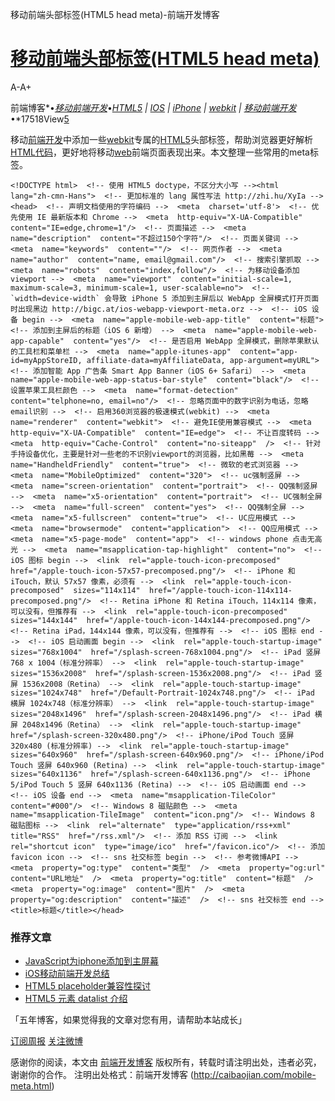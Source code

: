 移动前端头部标签(HTML5 head meta)-前端开发博客

# [移动前端头部标签(HTML5 head meta)](http://caibaojian.com/mobile-meta.html)

A-A+

前端博客*•*[移动前端开发](http://caibaojian.com/c/mobile)*•*[HTML5](http://caibaojian.com/t/html5) | [IOS](http://caibaojian.com/t/ios) | [iPhone](http://caibaojian.com/t/iphone) | [webkit](http://caibaojian.com/t/webkit) | [移动前端开发](http://caibaojian.com/t/mobile)*•*17518View[5](http://caibaojian.com/mobile-meta.html#comments)

移动[前端开发](http://caibaojian.com/)中添加一些[webkit](http://caibaojian.com/t/webkit)专属的[HTML5](http://caibaojian.com/t/html5)头部标签，帮助浏览器更好解析[HTML](http://caibaojian.com/t/html)[代码](http://caibaojian.com/c/code)，更好地将移动[web](http://caibaojian.com/c/web)前端页面表现出来。本文整理一些常用的meta标签。
```
<!DOCTYPE html>  <!-- 使用 HTML5 doctype，不区分大小写 --><html  lang="zh-cmn-Hans">  <!-- 更加标准的 lang 属性写法 http://zhi.hu/XyIa --><head>  <!-- 声明文档使用的字符编码 -->  <meta  charset='utf-8'>  <!-- 优先使用 IE 最新版本和 Chrome -->  <meta  http-equiv="X-UA-Compatible"  content="IE=edge,chrome=1"/>  <!-- 页面描述 -->  <meta  name="description"  content="不超过150个字符"/>  <!-- 页面关键词 -->  <meta  name="keywords"  content=""/>  <!-- 网页作者 -->  <meta  name="author"  content="name, email@gmail.com"/>  <!-- 搜索引擎抓取 -->  <meta  name="robots"  content="index,follow"/>  <!-- 为移动设备添加 viewport -->  <meta  name="viewport"  content="initial-scale=1, maximum-scale=3, minimum-scale=1, user-scalable=no">  <!-- `width=device-width` 会导致 iPhone 5 添加到主屏后以 WebApp 全屏模式打开页面时出现黑边 http://bigc.at/ios-webapp-viewport-meta.orz -->  <!-- iOS 设备 begin -->  <meta  name="apple-mobile-web-app-title"  content="标题">  <!-- 添加到主屏后的标题（iOS 6 新增） -->  <meta  name="apple-mobile-web-app-capable"  content="yes"/>  <!-- 是否启用 WebApp 全屏模式，删除苹果默认的工具栏和菜单栏 -->  <meta  name="apple-itunes-app"  content="app-id=myAppStoreID, affiliate-data=myAffiliateData, app-argument=myURL">  <!-- 添加智能 App 广告条 Smart App Banner（iOS 6+ Safari） -->  <meta  name="apple-mobile-web-app-status-bar-style"  content="black"/>  <!-- 设置苹果工具栏颜色 -->  <meta  name="format-detection"  content="telphone=no, email=no"/>  <!-- 忽略页面中的数字识别为电话，忽略email识别 -->  <!-- 启用360浏览器的极速模式(webkit) -->  <meta  name="renderer"  content="webkit">  <!-- 避免IE使用兼容模式 -->  <meta  http-equiv="X-UA-Compatible"  content="IE=edge">  <!-- 不让百度转码 -->  <meta  http-equiv="Cache-Control"  content="no-siteapp"  />  <!-- 针对手持设备优化，主要是针对一些老的不识别viewport的浏览器，比如黑莓 -->  <meta  name="HandheldFriendly"  content="true">  <!-- 微软的老式浏览器 -->  <meta  name="MobileOptimized"  content="320">  <!-- uc强制竖屏 -->  <meta  name="screen-orientation"  content="portrait">  <!-- QQ强制竖屏 -->  <meta  name="x5-orientation"  content="portrait">  <!-- UC强制全屏 -->  <meta  name="full-screen"  content="yes">  <!-- QQ强制全屏 -->  <meta  name="x5-fullscreen"  content="true">  <!-- UC应用模式 -->  <meta  name="browsermode"  content="application">  <!-- QQ应用模式 -->  <meta  name="x5-page-mode"  content="app">  <!-- windows phone 点击无高光 -->  <meta  name="msapplication-tap-highlight"  content="no">  <!-- iOS 图标 begin -->  <link  rel="apple-touch-icon-precomposed"  href="/apple-touch-icon-57x57-precomposed.png"/>  <!-- iPhone 和 iTouch，默认 57x57 像素，必须有 -->  <link  rel="apple-touch-icon-precomposed"  sizes="114x114"  href="/apple-touch-icon-114x114-precomposed.png"/>  <!-- Retina iPhone 和 Retina iTouch，114x114 像素，可以没有，但推荐有 -->  <link  rel="apple-touch-icon-precomposed"  sizes="144x144"  href="/apple-touch-icon-144x144-precomposed.png"/>  <!-- Retina iPad，144x144 像素，可以没有，但推荐有 -->  <!-- iOS 图标 end -->  <!-- iOS 启动画面 begin -->  <link  rel="apple-touch-startup-image"  sizes="768x1004"  href="/splash-screen-768x1004.png"/>  <!-- iPad 竖屏 768 x 1004（标准分辨率） -->  <link  rel="apple-touch-startup-image"  sizes="1536x2008"  href="/splash-screen-1536x2008.png"/>  <!-- iPad 竖屏 1536x2008（Retina） -->  <link  rel="apple-touch-startup-image"  sizes="1024x748"  href="/Default-Portrait-1024x748.png"/>  <!-- iPad 横屏 1024x748（标准分辨率） -->  <link  rel="apple-touch-startup-image"  sizes="2048x1496"  href="/splash-screen-2048x1496.png"/>  <!-- iPad 横屏 2048x1496（Retina） -->  <link  rel="apple-touch-startup-image"  href="/splash-screen-320x480.png"/>  <!-- iPhone/iPod Touch 竖屏 320x480 (标准分辨率) -->  <link  rel="apple-touch-startup-image"  sizes="640x960"  href="/splash-screen-640x960.png"/>  <!-- iPhone/iPod Touch 竖屏 640x960 (Retina) -->  <link  rel="apple-touch-startup-image"  sizes="640x1136"  href="/splash-screen-640x1136.png"/>  <!-- iPhone 5/iPod Touch 5 竖屏 640x1136 (Retina) -->  <!-- iOS 启动画面 end -->  <!-- iOS 设备 end -->  <meta  name="msapplication-TileColor"  content="#000"/>  <!-- Windows 8 磁贴颜色 -->  <meta  name="msapplication-TileImage"  content="icon.png"/>  <!-- Windows 8 磁贴图标 -->  <link  rel="alternate"  type="application/rss+xml"  title="RSS"  href="/rss.xml"/>  <!-- 添加 RSS 订阅 -->  <link  rel="shortcut icon"  type="image/ico"  href="/favicon.ico"/>  <!-- 添加 favicon icon -->  <!-- sns 社交标签 begin -->  <!-- 参考微博API -->  <meta  property="og:type"  content="类型"  />  <meta  property="og:url"  content="URL地址"  />  <meta  property="og:title"  content="标题"  />  <meta  property="og:image"  content="图片"  />  <meta  property="og:description"  content="描述"  />  <!-- sns 社交标签 end -->  <title>标题</title></head>
```

### 推荐文章

- [JavaScript为iphone添加到主屏幕](http://caibaojian.com/add-to-home-screen.html)
- [iOS移动前端开发总结](http://caibaojian.com/iphone-mobile-tech.html)
- [HTML5 placeholder兼容性探讨](http://caibaojian.com/html5-placeholder-discuzz.html)
- [HTML5 元素 datalist 介绍](http://caibaojian.com/datalist.html)

「五年博客，如果觉得我的文章对您有用，请帮助本站成长」

[订阅周报](http://caibaojian.com/go/subscribe)  [关注微博](http://caibaojian.com/go/weibo)

感谢你的阅读，本文由 [前端开发博客](http://caibaojian.com/) 版权所有，转载时请注明出处，违者必究，谢谢你的合作。
注明出处格式：前端开发博客 (http://caibaojian.com/mobile-meta.html)
